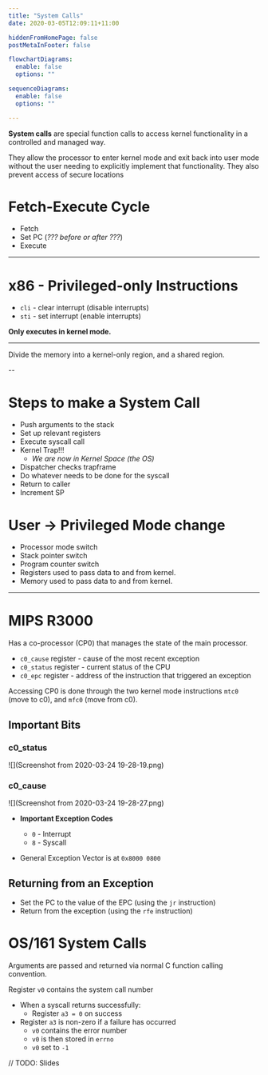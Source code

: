 ```yaml
---
title: "System Calls"
date: 2020-03-05T12:09:11+11:00

hiddenFromHomePage: false
postMetaInFooter: false

flowchartDiagrams:
  enable: false
  options: ""

sequenceDiagrams: 
  enable: false
  options: ""

---
```


**System calls** are special function calls to access kernel functionality in a controlled and managed way.

They allow the processor to enter kernel mode and exit back into user mode without the user needing to explicitly implement that functionality. They also prevent access of secure locations

# Fetch-Execute Cycle

* Fetch
* Set PC (_??? before or after ???_)
* Execute

---

# x86 - Privileged-only Instructions

* `cli` - clear interrupt (disable interrupts)
* `sti` - set interrupt (enable interrupts)

**Only executes in kernel mode.**

---

Divide the memory into a kernel-only region, and a shared region.

--

# Steps to make a System Call

* Push arguments to the stack
* Set up relevant registers
* Execute syscall call
* Kernel Trap!!!
  * _We are now in Kernel Space (the OS)_
* Dispatcher checks trapframe
* Do whatever needs to be done for the syscall
* Return to caller
* Increment SP

# User -> Privileged Mode change

* Processor mode switch
* Stack pointer switch
* Program counter switch
* Registers used to pass data to and from kernel.
* Memory used to pass data to and from kernel.

--- 

# MIPS R3000

Has a co-processor (CP0) that manages the state of the main processor.

* `c0_cause` register - cause of the most recent exception
* `c0_status` register - current status of the CPU
* `c0_epc` register - address of the instruction that triggered an exception

Accessing CP0 is done through the two kernel mode instructions `mtc0` (move to c0), and `mfc0` (move from c0).

## Important Bits

### c0_status

![](Screenshot from 2020-03-24 19-28-19.png)

<!-- The last 16 LSBs:

* IM - 8 bits - Interrupt Mask (6 external, 2 software)
* _-- placeholder --_ - 2 bits - set to `00`
* Then for **o**ld, **p**revious, **c**urrent
  * KU - 1 bit - Kernel or User bit
  * IE - 1 bit - Interrupt enabler -->

### c0_cause

![](Screenshot from 2020-03-24 19-28-27.png)

* **Important Exception Codes**
  * `0` - Interrupt
  * `8` - Syscall

* General Exception Vector is at `0x8000 0800`

## Returning from an Exception

* Set the PC to the value of the EPC (using the `jr` instruction)
* Return from the exception (using the `rfe` instruction)

# OS/161 System Calls

Arguments are passed and returned via normal C function calling convention.

Register `v0` contains the system call number

* When a syscall returns successfully:
  * Register `a3 = 0` on success
* Register `a3` is non-zero if a failure has occurred
  * `v0` contains the error number
  * `v0` is then stored in `errno`
  * `v0` set to `-1`
  

// TODO: Slides